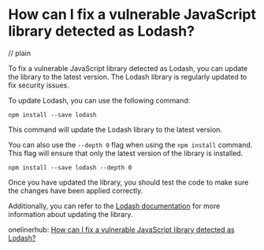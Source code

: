 # How can I fix a vulnerable JavaScript library detected as Lodash?
// plain

To fix a vulnerable JavaScript library detected as Lodash, you can update the library to the latest version. The Lodash library is regularly updated to fix security issues.

To update Lodash, you can use the following command:

```
npm install --save lodash
```

This command will update the Lodash library to the latest version.

You can also use the `--depth 0` flag when using the `npm install` command. This flag will ensure that only the latest version of the library is installed.

```
npm install --save lodash --depth 0
```

Once you have updated the library, you should test the code to make sure the changes have been applied correctly.

Additionally, you can refer to the [Lodash documentation](https://lodash.com/docs/4.17.15) for more information about updating the library.

onelinerhub: [How can I fix a vulnerable JavaScript library detected as Lodash?](https://onelinerhub.com/javascript-lodash/how-can-i-fix-a-vulnerable-javascript-library-detected-as-lodash)